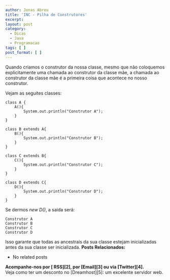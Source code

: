 ```yaml
---
author: Jonas Abreu
title: 'INC - Pilha de Construtores'
excerpt:
layout: post
category:
  - Dicas
  - Java
  - Programacao
tags: [ ]
post_format: [ ]
---
```

Quando criamos o construtor da nossa classe, mesmo que não coloquemos explicitamente uma chamada ao construtor da classe mãe, a chamada ao construtor da classe mãe é a primeira coisa que acontece no nosso construtor.

Vejam as seguites classes:

    
    class A {
    	A(){
    		System.out.println("Construtor A");
    	}
    }
    
    class B extends A{
    	B(){
    		System.out.println("Construtor B");
    	}
    }
    
    class C extends B{
    	C(){
    		System.out.println("Construtor C");
    	}
    }
    
    class D extends C{
    	D(){
    		System.out.println("Construtor D");
    	}
    }
    

Se dermos *new D()*, a saída será:

    
    Construtor A
    Construtor B
    Construtor C
    Construtor D
    

Isso garante que todas as ancestrais da sua classe estejam inicializadas antes da sua classe ser inicializada. 
**Posts Relacionados:** 
*   No related posts









**Acompanhe-nos por [ RSS][2], por [Email][3] ou via [Twitter][4].**  
Veja como ter um desconto no [Dreamhost][5]: um excelente servidor web.






